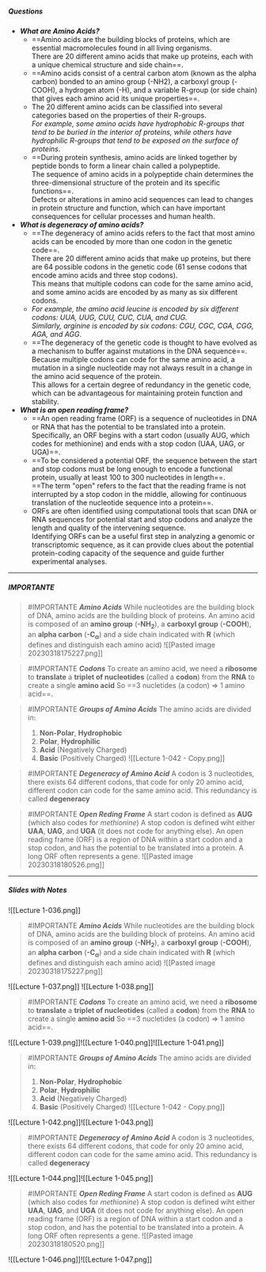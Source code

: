 ##### Questions
- ***What are Amino Acids?***
	- ==Amino acids are the building blocks of proteins, which are essential macromolecules found in all living organisms. <br>There are 20 different amino acids that make up proteins, each with a unique chemical structure and side chain==.
	- ==Amino acids consist of a central carbon atom (known as the alpha carbon) bonded to an amino group (-NH2), a carboxyl group (-COOH), a hydrogen atom (-H), and a variable R-group (or side chain) that gives each amino acid its unique properties==.
	- The 20 different amino acids can be classified into several categories based on the properties of their R-groups. <br>*For example, some amino acids have hydrophobic R-groups that tend to be buried in the interior of proteins, while others have hydrophilic R-groups that tend to be exposed on the surface of proteins*.
	- ==During protein synthesis, amino acids are linked together by peptide bonds to form a linear chain called a polypeptide. <br>The sequence of amino acids in a polypeptide chain determines the three-dimensional structure of the protein and its specific functions==. <br>Defects or alterations in amino acid sequences can lead to changes in protein structure and function, which can have important consequences for cellular processes and human health.
- ***What is degeneracy of amino acids?***
	- ==The degeneracy of amino acids refers to the fact that most amino acids can be encoded by more than one codon in the genetic code==. <br>There are 20 different amino acids that make up proteins, but there are 64 possible codons in the genetic code (61 sense codons that encode amino acids and three stop codons). <br>This means that multiple codons can code for the same amino acid, and some amino acids are encoded by as many as six different codons.
	- *For example, the amino acid leucine is encoded by six different codons: UUA, UUG, CUU, CUC, CUA, and CUG. <br>Similarly, arginine is encoded by six codons: CGU, CGC, CGA, CGG, AGA, and AGG*.
	- ==The degeneracy of the genetic code is thought to have evolved as a mechanism to buffer against mutations in the DNA sequence==. <br>Because multiple codons can code for the same amino acid, a mutation in a single nucleotide may not always result in a change in the amino acid sequence of the protein. <br>This allows for a certain degree of redundancy in the genetic code, which can be advantageous for maintaining protein function and stability.
- ***What is an open reading frame?***
	- ==An open reading frame (ORF) is a sequence of nucleotides in DNA or RNA that has the potential to be translated into a protein. <br>Specifically, an ORF begins with a start codon (usually AUG, which codes for methionine) and ends with a stop codon (UAA, UAG, or UGA)==.
	- ==To be considered a potential ORF, the sequence between the start and stop codons must be long enough to encode a functional protein, usually at least 100 to 300 nucleotides in length==. <br>==The term "open" refers to the fact that the reading frame is not interrupted by a stop codon in the middle, allowing for continuous translation of the nucleotide sequence into a protein==.
	- ORFs are often identified using computational tools that scan DNA or RNA sequences for potential start and stop codons and analyze the length and quality of the intervening sequence. <br>Identifying ORFs can be a useful first step in analyzing a genomic or transcriptomic sequence, as it can provide clues about the potential protein-coding capacity of the sequence and guide further experimental analyses.

---
##### IMPORTANTE

> #IMPORTANTE ***Amino Acids***
> While nucleotides are the building block of DNA, amino acids are the building block of proteins.
> An amino acid is composed of an **amino group** (**-NH$_2$**), a **carboxyl group** (**-COOH**), an **alpha carbon** (**-C$_\alpha$**) and a side chain indicated with **R** (which defines and distinguish each amino acid)
> ![[Pasted image 20230318175227.png]]

> #IMPORTANTE ***Codons***
> To create an amino acid, we need a **ribosome** to **translate** a **triplet of nucleotides** (called a **codon**) from the **RNA** to create a single **amino acid**
> So ==3 nucletides (a codon) ⇒ 1 amino acid==.

> #IMPORTANTE ***Groups of Amino Acids***
> The amino acids are divided in:
> 1. **Non-Polar**, **Hydrophobic**
> 2. **Polar**, **Hydrophilic**
> 3. **Acid** (Negatively Charged)
> 4. **Basic** (Positively Charged)
> ![[Lecture 1-042 - Copy.png]]

> #IMPORTANTE ***Degeneracy of Amino Acid***
> A codon is 3 nucleotides, there exists 64 different codons, that code for only 20 amino acid, different codon can code for the same amino acid.
> This redundancy is called **degeneracy**

> #IMPORTANTE ***Open Reding Frame***
> A start codon is defined as **AUG** (which also codes for *methionine*)
> A stop codon is defined wiht either **UAA**, **UAG**, and **UGA** (it does not code for anything else).
> An open reading frame (ORF) is a region of DNA within a start codon and a stop codon, and has the potential to be translated into a protein.
> A long ORF often represents a gene.
> ![[Pasted image 20230318180526.png]]

---
##### Slides with Notes
![[Lecture 1-036.png]]

> #IMPORTANTE ***Amino Acids***
> While nucleotides are the building block of DNA, amino acids are the building block of proteins.
> An amino acid is composed of an **amino group** (**-NH$_2$**), a **carboxyl group** (**-COOH**), an **alpha carbon** (**-C$_\alpha$**) and a side chain indicated with **R** (which defines and distinguish each amino acid)
> ![[Pasted image 20230318175227.png]]

![[Lecture 1-037.png]]
![[Lecture 1-038.png]]

> #IMPORTANTE ***Codons***
> To create an amino acid, we need a **ribosome** to **translate** a **triplet of nucleotides** (called a **codon**) from the **RNA** to create a single **amino acid**
> So ==3 nucletides (a codon) ⇒ 1 amino acid==.

![[Lecture 1-039.png]]![[Lecture 1-040.png]]![[Lecture 1-041.png]]

> #IMPORTANTE ***Groups of Amino Acids***
> The amino acids are divided in:
> 1. **Non-Polar**, **Hydrophobic**
> 2. **Polar**, **Hydrophilic**
> 3. **Acid** (Negatively Charged)
> 4. **Basic** (Positively Charged)
> ![[Lecture 1-042 - Copy.png]]


![[Lecture 1-042.png]]![[Lecture 1-043.png]]

> #IMPORTANTE ***Degeneracy of Amino Acid***
> A codon is 3 nucleotides, there exists 64 different codons, that code for only 20 amino acid, different codon can code for the same amino acid.
> This redundancy is called **degeneracy**

![[Lecture 1-044.png]]![[Lecture 1-045.png]]

> #IMPORTANTE ***Open Reding Frame***
> A start codon is defined as **AUG** (which also codes for *methionine*)
> A stop codon is defined wiht either **UAA**, **UAG**, and **UGA** (it does not code for anything else).
> An open reading frame (ORF) is a region of DNA within a start codon and a stop codon, and has the potential to be translated into a protein.
> A long ORF often represents a gene.
> ![[Pasted image 20230318180520.png]]

![[Lecture 1-046.png]]![[Lecture 1-047.png]]
